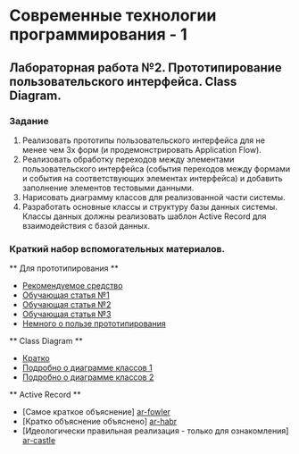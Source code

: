 # Современные технологии программирования - 1
## Лабораторная работа №2. Прототипирование пользовательского интерфейса. Class Diagram.

### Задание
1. Реализовать прототипы пользовательского интерфейса для не менее чем 3х форм (и продемонстрировать Application Flow).
2. Реализовать обработку переходов между элементами пользовательского интерфейса (события переходов между формами и события на соответствующих элементах интерфейса) и добавить заполнение элементов тестовыми данными.
3. Нарисовать диаграмму классов для реализованной части системы.
4. Разработать основные классы и структуру базы данных системы. Классы данных должны реализовать шаблон Active Record для взаимодействия с базой данных.

### Краткий набор вспомогательных материалов.

** Для прототипирования **

* [Рекомендуемое средство][blend-about]
* [Обучающая статья №1][blend-help-1]
* [Обучающая статья №2][blend-help-2]
* [Обучающая статья №3][blend-help-3]
* [Немного о пользе прототипирования][proto-why]

** Class Diagram **
* [Кратко][class-diagram-easy]
* [Подробно о диаграмме классов 1][class-diagram-hard-1]
* [Подробно о диаграмме классов 2][class-diagram-hard-2]

** Active Record **
* [Самое краткое объяснение] [ar-fowler]
* [Кратко объяснение объяснено] [ar-habr]
* [Идеологически правильная реализация - только для ознакомления] [ar-castle]


[blend-about]: https://msdn.microsoft.com/en-us/library/cc296376.aspx
[blend-help-1]: https://habrahabr.ru/company/microsoft/blog/102630/
[blend-help-2]: https://habrahabr.ru/company/microsoft/blog/102628/
[blend-help-3]: https://habrahabr.ru/company/microsoft/blog/103768/
[proto-why]: https://habrahabr.ru/company/alee/blog/146781/
[class-diagram-easy]: http://www.informicus.ru/default.aspx?SECTION=6&id=73&subdivisionid=3
[class-diagram-hard-1]: http://book.uml3.ru/sec_3_2
[class-diagram-hard-2]: http://book.uml3.ru/sec_3_3
[ar-fowler]: http://www.martinfowler.com/eaaCatalog/activeRecord.html
[ar-habr]: https://habrahabr.ru/post/11525/
[ar-castle]: https://github.com/castleproject/ActiveRecord
